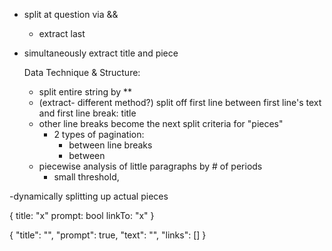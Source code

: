 - split at question via &&
    - extract last
- simultaneously extract title and piece 

    Data Technique & Structure: 
    - split entire string by **
    - (extract- different method?) split off first line between first line's text and first line break: title
    - other line breaks become the next split criteria for "pieces"
        - 2 types of pagination:
            - between line breaks
            - between 
    - piecewise analysis of little paragraphs by # of periods
        - small threshold, 


-dynamically splitting up actual pieces 

{
    title: "x"
    prompt: bool
    linkTo: "x"
}

 {
    "title": "",
    "prompt": true,
    "text": "",
    "links": []
}